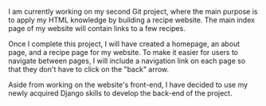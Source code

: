 I am currently working on my second Git project, where the main purpose is to apply my HTML knowledge by building a recipe website. The main index page of my website will contain links to a few recipes.

Once I complete this project, I will have created a homepage, an about page, and a recipe page for my website. To make it easier for users to navigate between pages, I will include a navigation link on each page so that they don't have to click on the "back" arrow.

Aside from working on the website's front-end, I have decided to use my newly acquired Django skills to develop the back-end of the project.
